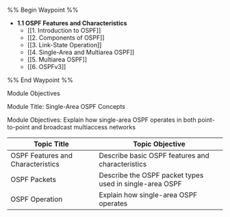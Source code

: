 %% Begin Waypoint %%
- **1.1 OSPF Features and Characteristics**
	- [[1. Introduction to OSPF]]
	- [[2. Components of OSPF]]
	- [[3. Link-State Operation]]
	- [[4. Single-Area and Multiarea OSPF]]
	- [[5. Multiarea OSPF]]
	- [[6. OSPFv3]]

%% End Waypoint %%

Module Objectives

Module Title: Single-Area OSPF Concepts

Module Objectives: Explain how single-area OSPF operates in both point-to-point and broadcast multiaccess networks




| Topic Title                       | Topic Objective                                         |
| --------------------------------- | ------------------------------------------------------- |
| OSPF Features and Characteristics | Describe basic OSPF features and characteristics        |
| OSPF Packets                      | Describe the OSPF packet types used in single-area OSPF |
| OSPF Operation                    | Explain how single-area OSPF operates                   |


